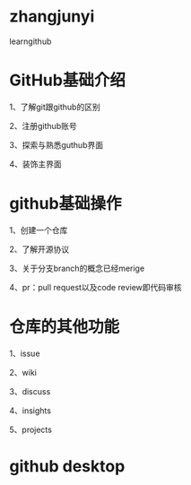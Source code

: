 # zhangjunyi
learngithub
# GitHub基础介绍
1、了解git跟github的区别

2、注册github账号

3、探索与熟悉guthub界面

4、装饰主界面

# github基础操作
1、创建一个仓库

2、了解开源协议

3、关于分支branch的概念已经merige

4、pr：pull request以及code review即代码审核

# 仓库的其他功能

1、issue

2、wiki

3、discuss

4、insights

5、projects

# github desktop
